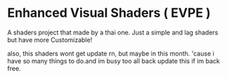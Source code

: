 # Enhanced Visual Shaders ( EVPE )
A shaders project that made by a thai one.
Just a simple and lag shaders but have more Customizable!

also, this shaders wont get update rn, but maybe in this month.
'cause i have so many things to do.and im busy too
all back update this if im back free.

